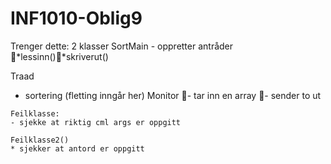 # INF1010-Oblig9
Trenger dette: 
	2 klasser
	SortMain
	- oppretter antråder *lessinn()*skriverut()
	
  Traad
   * sortering (fletting inngår her)
	 Monitor - tar inn en array - sender to ut
	 
	Feilklasse:
	- sjekke at riktig cml args er oppgitt
	
	Feilklasse2()
	* sjekker at antord er oppgitt
